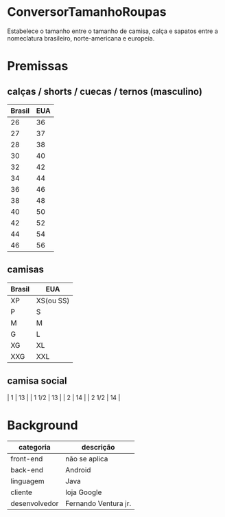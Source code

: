 # ConversorTamanhoRoupas
Estabelece o tamanho entre o tamanho de camisa, calça e sapatos entre a nomeclatura brasileiro, norte-americana e europeia.

# Premissas
## calças / shorts / cuecas / ternos (masculino)
| Brasil | EUA |
|--------|-----|
|  26    | 36  |
|  27    | 37  |
|  28    | 38  |
|  30    | 40  |
|  32    | 42  |
|  34    | 44  |
|  36    | 46  |
|  38    | 48  |
|  40    | 50  |
|  42    | 52  |
|  44    | 54  |
|  46    | 56  |

## camisas
| Brasil |     EUA    |
|--------|------------|
|   XP   |  XS(ou SS) |
|    P   |   S        |
|    M   |   M        |
|    G   |   L        |
|   XG   |  XL        |
|  XXG   | XXL        |

## camisa social
|    1   |   13       |
|  1 1/2 |   13       |
|    2   |   14       |
|  2 1/2 |   14       |


# Background
| categoria     | descrição            |
|---------------|----------------------|
| front-end     | não se aplica        |
| back-end      | Android              |
| linguagem     | Java                 |
| cliente       | loja Google          |
| desenvolvedor | Fernando Ventura jr. |
